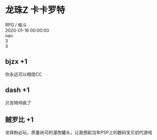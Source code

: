 



# 龙珠Z 卡卡罗特
  
RPG / 格斗  
2020-01-16 00:00:00  
nan  
3  
3
## bjzx +1


你永远可以相信CC
## dash +1


贝吉特帅疯了
## 贼罗比 +1


龙珠粉必玩，质量尚可的漫改罐头，让我想起当年PSP上的数码宝贝初代游戏